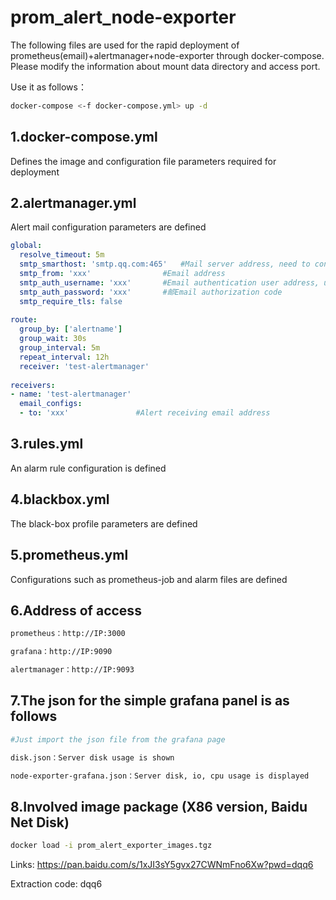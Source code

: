 # prom_alert_node-exporter

The following files are used for the rapid deployment of prometheus(email)+alertmanager+node-exporter through docker-compose. Please modify the information about mount data directory and access port.

Use it as follows：

```sh
docker-compose <-f docker-compose.yml> up -d
```

## 1.docker-compose.yml

Defines the image and configuration file parameters required for deployment

## 2.alertmanager.yml

Alert mail configuration parameters are defined

```yaml
global:
  resolve_timeout: 5m
  smtp_smarthost: 'smtp.qq.com:465'   #Mail server address, need to connect to the port
  smtp_from: 'xxx'                #Email address
  smtp_auth_username: 'xxx'       #Email authentication user address, usually the same as smtp_from
  smtp_auth_password: 'xxx'       #邮Email authorization code
  smtp_require_tls: false
 
route:
  group_by: ['alertname']
  group_wait: 30s
  group_interval: 5m
  repeat_interval: 12h
  receiver: 'test-alertmanager'
 
receivers:
- name: 'test-alertmanager'
  email_configs:
  - to: 'xxx'               #Alert receiving email address
```



## 3.rules.yml

An alarm rule configuration is defined

## 4.blackbox.yml

The black-box profile parameters are defined

## 5.prometheus.yml

Configurations such as prometheus-job and alarm files are defined

## 6.Address of access

```sh
prometheus：http://IP:3000

grafana：http://IP:9090

alertmanager：http://IP:9093
```

## 7.The json for the simple grafana panel is as follows

```sh
#Just import the json file from the grafana page

disk.json：Server disk usage is shown

node-exporter-grafana.json：Server disk, io, cpu usage is displayed
```

## 8.Involved image package (X86 version, Baidu Net Disk)

```sh
docker load -i prom_alert_exporter_images.tgz
```

Links: https://pan.baidu.com/s/1xJI3sY5gvx27CWNmFno6Xw?pwd=dqq6 

Extraction code: dqq6


